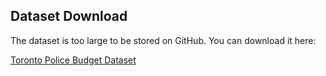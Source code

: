## Dataset Download  
The dataset is too large to be stored on GitHub. You can download it here:  

[Toronto Police Budget Dataset](https://open.toronto.ca/dataset/toronto-police-budget/)
